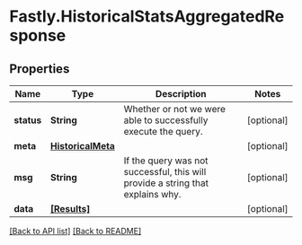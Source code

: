 # Fastly.HistoricalStatsAggregatedResponse

## Properties

Name | Type | Description | Notes
------------ | ------------- | ------------- | -------------
**status** | **String** | Whether or not we were able to successfully execute the query. | [optional] 
**meta** | [**HistoricalMeta**](HistoricalMeta.md) |  | [optional] 
**msg** | **String** | If the query was not successful, this will provide a string that explains why. | [optional] 
**data** | [**[Results]**](Results.md) |  | [optional] 


[[Back to API list]](../../README.md#endpoints) [[Back to README]](../../README.md)
